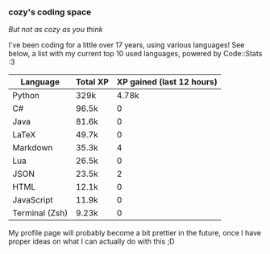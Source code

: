 ### cozy's coding space
*But not as cozy as you think*

I've been coding for a little over 17 years, using various languages! See below, a list with my current top 10 used languages, powered by Code::Stats :3
    
| Language | Total XP | XP gained (last 12 hours) |
| --- | --- | --- |
| Python | 329k | 4.78k |
| C# | 96.5k | 0 |
| Java | 81.6k | 0 |
| LaTeX | 49.7k | 0 |
| Markdown | 35.3k | 4 |
| Lua | 26.5k | 0 |
| JSON | 23.5k | 2 |
| HTML | 12.1k | 0 |
| JavaScript | 11.9k | 0 |
| Terminal (Zsh) | 9.23k | 0 |
    
My profile page will probably become a bit prettier in the future, once I have proper ideas on what I can actually do with this ;D
